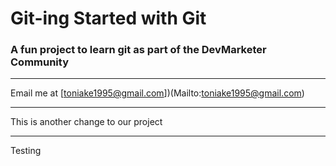 # Git-ing Started with Git

### A fun project to learn git as part of the **DevMarketer** Community

---

Email me at [toniake1995@gmail.com])(Mailto:toniake1995@gmail.com)

---

This is another change to our project

---

Testing 